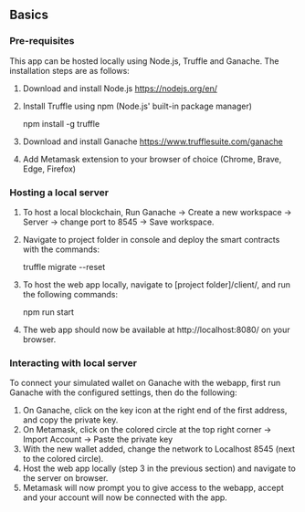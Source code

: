 ## Basics
### Pre-requisites 
This app can be hosted locally using Node.js, Truffle and Ganache. The installation steps are as follows:
1. Download and install Node.js https://nodejs.org/en/
2. Install Truffle using npm (Node.js' built-in package manager) 
	

    npm install -g truffle 

3. Download and install Ganache https://www.trufflesuite.com/ganache
4. Add Metamask extension to your browser of choice (Chrome, Brave, Edge, Firefox)

### Hosting a local server 
1. To host a local blockchain, Run Ganache -> Create a new workspace -> Server -> change port to 8545 -> Save workspace.
2. Navigate to project folder in console and deploy the smart contracts with the commands:

    truffle migrate --reset

3.  To host the web app locally, navigate to [project folder]/client/, and run the following commands:

    npm run start
4. The web app should now be available at http://localhost:8080/ on your browser.

### Interacting with local server
To connect your simulated wallet on Ganache with the webapp, first run Ganache with the configured settings, then do the following:

 1. On Ganache, click on the key icon at the right end of the first address, and copy the private key.
 2. On Metamask, click on the colored circle at the top right corner -> Import Account -> Paste the private key
 3. With the new wallet added, change the network to Localhost 8545 (next to the colored circle).
 4. Host the web app locally (step 3 in the previous section) and navigate to the server on browser.
 5. Metamask will now prompt you to give access to the webapp, accept and your account will now be connected with the app.
